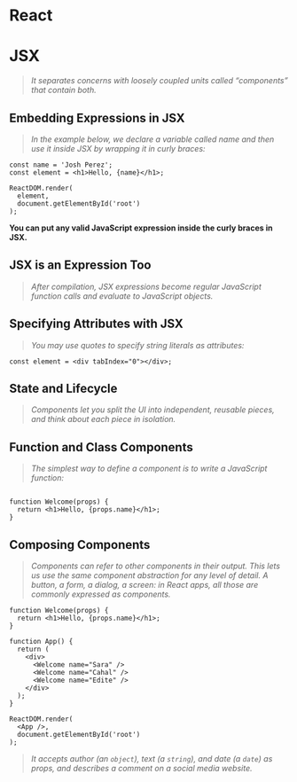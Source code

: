# React

# JSX

> _It separates concerns with loosely coupled units called “components” that contain both._

## Embedding Expressions in JSX

> _In the example below, we declare a variable called name and then use it inside JSX by wrapping it in curly braces:_

```
const name = 'Josh Perez';
const element = <h1>Hello, {name}</h1>;

ReactDOM.render(
  element,
  document.getElementById('root')
);

```

**You can put any valid JavaScript expression inside the curly braces in JSX.**

## JSX is an Expression Too

> _After compilation, JSX expressions become regular JavaScript function calls and evaluate to JavaScript objects._

## Specifying Attributes with JSX

> _You may use quotes to specify string literals as attributes:_

```
const element = <div tabIndex="0"></div>;
```

## State and Lifecycle

> _Components let you split the UI into independent, reusable pieces, and think about each piece in isolation._

## Function and Class Components

> _The simplest way to define a component is to write a JavaScript function:_

```

function Welcome(props) {
  return <h1>Hello, {props.name}</h1>;
}

```

## Composing Components

> _Components can refer to other components in their output. This lets us use the same component abstraction for any level of detail. A button, a form, a dialog, a screen: in React apps, all those are commonly expressed as components._

```
function Welcome(props) {
  return <h1>Hello, {props.name}</h1>;
}

function App() {
  return (
    <div>
      <Welcome name="Sara" />
      <Welcome name="Cahal" />
      <Welcome name="Edite" />
    </div>
  );
}

ReactDOM.render(
  <App />,
  document.getElementById('root')
);
```

> _It accepts author (an `object`), text (a `string`), and date (a `date`) as props, and describes a comment on a social media website._
